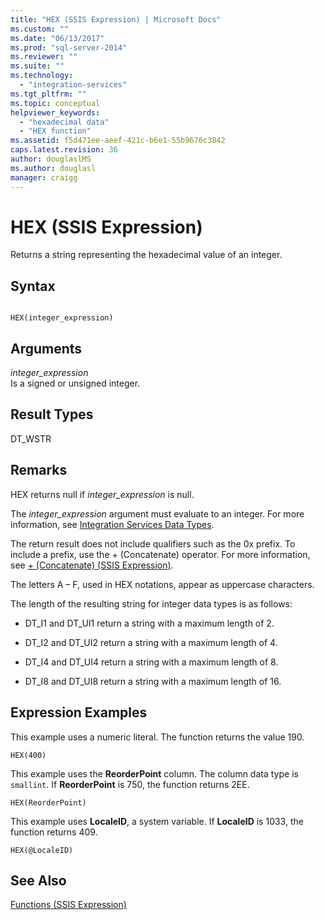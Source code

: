 ```yaml
---
title: "HEX (SSIS Expression) | Microsoft Docs"
ms.custom: ""
ms.date: "06/13/2017"
ms.prod: "sql-server-2014"
ms.reviewer: ""
ms.suite: ""
ms.technology: 
  - "integration-services"
ms.tgt_pltfrm: ""
ms.topic: conceptual
helpviewer_keywords: 
  - "hexadecimal data"
  - "HEX function"
ms.assetid: f5d471ee-aeef-421c-b6e1-55b9676c3842
caps.latest.revision: 36
author: douglaslMS
ms.author: douglasl
manager: craigg
---
```

# HEX (SSIS Expression)
  Returns a string representing the hexadecimal value of an integer.  
  
## Syntax  
  
```  
  
HEX(integer_expression)  
```  
  
## Arguments  
 *integer_expression*  
 Is a signed or unsigned integer.  
  
## Result Types  
 DT_WSTR  
  
## Remarks  
 HEX returns null if *integer_expression* is null.  
  
 The *integer_expression* argument must evaluate to an integer. For more information, see [Integration Services Data Types](../data-flow/integration-services-data-types.md).  
  
 The return result does not include qualifiers such as the 0x prefix. To include a prefix, use the + (Concatenate) operator. For more information, see [+ &#40;Concatenate&#41; &#40;SSIS Expression&#41;](concatenate-ssis-expression.md).  
  
 The letters A – F, used in HEX notations, appear as uppercase characters.  
  
 The length of the resulting string for integer data types is as follows:  
  
-   DT_I1 and DT_UI1 return a string with a maximum length of 2.  
  
-   DT_I2 and DT_UI2 return a string with a maximum length of 4.  
  
-   DT_I4 and DT_UI4 return a string with a maximum length of 8.  
  
-   DT_I8 and DT_UI8 return a string with a maximum length of 16.  
  
## Expression Examples  
 This example uses a numeric literal. The function returns the value 190.  
  
```  
HEX(400)   
```  
  
 This example uses the **ReorderPoint** column. The column data type is `smallint`. If **ReorderPoint** is 750, the function returns 2EE.  
  
```  
HEX(ReorderPoint)   
```  
  
 This example uses **LocaleID**, a system variable. If **LocaleID** is 1033, the function returns 409.  
  
```  
HEX(@LocaleID)  
```  
  
## See Also  
 [Functions &#40;SSIS Expression&#41;](functions-ssis-expression.md)  
  
  
